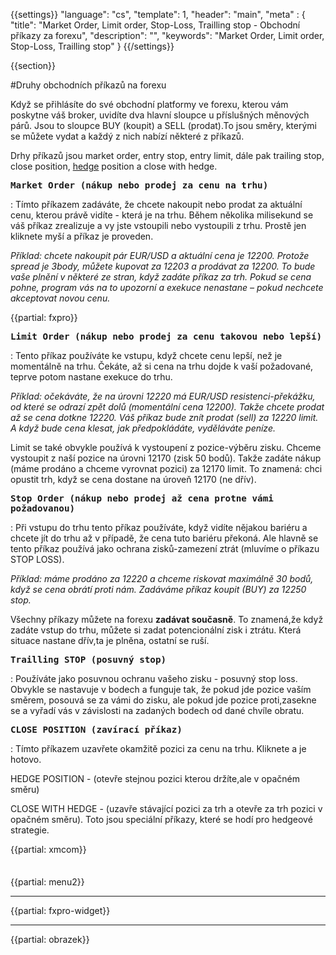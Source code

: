 {{settings}}
  "language": "cs",
  "template": 1,
  "header": "main",
  "meta" : {
    "title": "Market Order, Limit order, Stop-Loss, Trailling stop - Obchodní příkazy za forexu",
    "description": "",
    "keywords": "Market Order, Limit order, Stop-Loss, Trailling stop"
  }
{{/settings}}

<div class="row">
<div class="col-md-9" role="main" markdown="1">

{{section}}

#Druhy obchodních příkazů na forexu

Když se přihlásíte do své obchodní platformy ve forexu, kterou vám poskytne váš broker, uvidíte dva hlavní sloupce u příslušných měnových párů. Jsou to sloupce BUY (koupit) a SELL (prodat).To jsou směry, kterými se můžete vydat a každý z nich nabízí některé z příkazů.

Drhy příkazů jsou market order, entry stop, entry limit, dále pak trailing stop, close position, [hedge](http://www.forexsrovnavac.cz/hedging) position a close with hedge.

<b><big>`Market Order (nákup nebo prodej za cenu na trhu)`</big></b>

:   Tímto příkazem zadáváte, že chcete nakoupit nebo prodat za aktuální cenu, kterou právě vidíte - která je na trhu. Během několika milisekund se váš příkaz zrealizuje a vy jste vstoupili nebo vystoupili z trhu. Prostě jen kliknete myší a příkaz je proveden.

*Příklad: chcete nakoupit pár EUR/USD a aktuální cena je 12200. Protože spread je 3body, můžete kupovat za 12203 a prodávat za 12200. To bude vaše plnění v některé ze stran, když zadáte příkaz za trh. Pokud se cena pohne, program vás na to upozorní a exekuce nenastane – pokud nechcete akceptovat novou cenu.*

{{partial: fxpro}}

<b><big>`Limit Order (nákup nebo prodej za cenu takovou nebo lepší)`</big></b>

:   Tento příkaz používáte ke vstupu, když chcete cenu lepší, než je momentálně na trhu. Čekáte, až si cena na trhu dojde k vaší požadované, teprve potom nastane exekuce do trhu.

*Příklad: očekáváte, že na úrovni 12220 má EUR/USD resistenci-překážku, od které se odrazí zpět dolů (momentální cena 12200). Takže chcete prodat až se cena dotkne 12220. Váš příkaz bude znít prodat (sell) za 12220 limit. A když bude cena klesat, jak předpokládáte, vyděláváte peníze.*

Limit se také obvykle používá k vystoupení z pozice-výběru zisku. Chceme vystoupit z naší pozice na úrovni 12170 (zisk 50 bodů). Takže zadáte nákup (máme prodáno a chceme vyrovnat pozici) za 12170 limit. To znamená: chci opustit trh, když se cena dostane na úroveň 12170 (ne dřív).

<b><big>`Stop Order (nákup nebo prodej až cena protne vámi požadovanou)`</big></b> 

:   Při vstupu do trhu tento příkaz používáte, když vidíte nějakou bariéru a chcete jít do trhu až v případě, že cena tuto bariéru překoná. Ale hlavně se tento příkaz používá jako ochrana zisků-zamezení ztrát (mluvíme o příkazu STOP LOSS).

*Příklad: máme prodáno za 12220 a chceme riskovat maximálně 30 bodů, když se cena obrátí proti nám. Zadáváme příkaz koupit (BUY) za 12250 stop.*

Všechny příkazy můžete na forexu **zadávat současně**. To znamená,že když zadáte vstup do trhu, můžete si zadat potencionální zisk i ztrátu. Která situace nastane dřív,ta je plněna, ostatní se ruší.

<b><big>`Trailling STOP (posuvný stop)`</big></b> 

:   Používáte jako posuvnou ochranu vašeho zisku - posuvný stop loss. Obvykle se nastavuje v bodech a funguje tak, že pokud jde pozice vaším směrem, posouvá se za vámi do zisku, ale pokud jde pozice proti,zasekne se a vyřadí vás v závislosti na zadaných bodech od dané chvíle obratu.

<b><big>`CLOSE POSITION (zavírací příkaz)`</big></b> 

:   Tímto příkazem uzavřete okamžitě pozici za cenu na trhu. Kliknete a je hotovo.

HEDGE POSITION - (otevře stejnou pozici kterou držíte,ale v opačném směru)

CLOSE WITH HEDGE - (uzavře stávající pozici za trh a otevře za trh pozici v opačném směru). Toto jsou speciální příkazy, které se hodí pro hedgeové strategie.

{{partial: xmcom}}

</div>
<div class="col-md-3" markdown="1">
<div class="well" markdown="1" style="margin-top: 2.5em">

{{partial: menu2}}

</div>


- - -

{{partial: fxpro-widget}}

- - -


{{partial: obrazek}}

</div>
</div>
